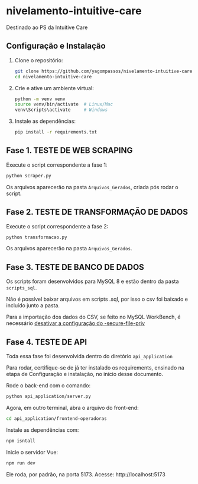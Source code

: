 # nivelamento-intuitive-care

Destinado ao PS da Intuitive Care

## Configuração e Instalação
1. Clone o repositório:
   ```sh
   git clone https://github.com/yagompassos/nivelamento-intuitive-care
   cd nivelamento-intuitive-care
   ```

2. Crie e ative um ambiente virtual:
   ```sh
   python -m venv venv
   source venv/bin/activate  # Linux/Mac
   venv\Scripts\activate     # Windows
   ```

3. Instale as dependências:
   ```sh
   pip install -r requirements.txt
   ```

## Fase 1. TESTE DE WEB SCRAPING
Execute o script correspondente a fase 1:
```sh
python scraper.py
```

Os arquivos aparecerão na pasta `Arquivos_Gerados`, criada pós rodar o script.

## Fase 2. TESTE DE TRANSFORMAÇÃO DE DADOS
Execute o script correspondente a fase 2:
```sh
python transformacao.py
```

Os arquivos aparecerão na pasta `Arquivos_Gerados`.

## Fase 3. TESTE DE BANCO DE DADOS
Os scripts foram desenvolvidos para MySQL 8 e estão dentro da pasta `scripts_sql`.

Não é possível baixar arquivos em scripts .sql, por isso o csv foi baixado e incluído junto a pasta.

Para a importação dos dados do CSV, se feito no MySQL WorkBench, é necessário [desativar a configuração do -secure-file-priv](https://stackoverflow.com/questions/32737478/how-should-i-resolve-secure-file-priv-in-mysql)

## Fase 4. TESTE DE API
Toda essa fase foi desenvolvida dentro do diretório `api_application`

Para rodar, certifique-se de já ter instalado os requirements, ensinado na etapa de Configuração e instalação, no início desse documento.

Rode o back-end com o comando:
```sh
python api_application/server.py
```

Agora, em outro terminal, abra o arquivo do front-end:
```sh
cd api_application/frontend-operadoras
```

Instale as dependências com:
```sh
npm isntall
```

Inicie o servidor Vue:
```sh
npm run dev
```

Ele roda, por padrão, na porta 5173. Acesse: http://localhost:5173